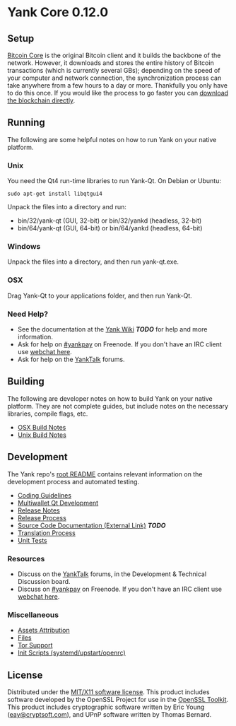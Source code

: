 Yank Core 0.12.0
=====================

Setup
---------------------
[Bitcoin Core](http://bitcoin.org/en/download) is the original Bitcoin client and it builds the backbone of the network. However, it downloads and stores the entire history of Bitcoin transactions (which is currently several GBs); depending on the speed of your computer and network connection, the synchronization process can take anywhere from a few hours to a day or more. Thankfully you only have to do this once. If you would like the process to go faster you can [download the blockchain directly](bootstrap.md).

Running
---------------------
The following are some helpful notes on how to run Yank on your native platform.

### Unix

You need the Qt4 run-time libraries to run Yank-Qt. On Debian or Ubuntu:

	sudo apt-get install libqtgui4

Unpack the files into a directory and run:

- bin/32/yank-qt (GUI, 32-bit) or bin/32/yankd (headless, 32-bit)
- bin/64/yank-qt (GUI, 64-bit) or bin/64/yankd (headless, 64-bit)



### Windows

Unpack the files into a directory, and then run yank-qt.exe.

### OSX

Drag Yank-Qt to your applications folder, and then run Yank-Qt.

### Need Help?

* See the documentation at the [Yank Wiki](https://en.bitcoin.it/wiki/Main_Page) ***TODO***
for help and more information.
* Ask for help on [#yankpay](http://webchat.freenode.net?channels=yankpay) on Freenode. If you don't have an IRC client use [webchat here](http://webchat.freenode.net?channels=yankpay).
* Ask for help on the [YankTalk](https://yanktalk.org/) forums.

Building
---------------------
The following are developer notes on how to build Yank on your native platform. They are not complete guides, but include notes on the necessary libraries, compile flags, etc.

- [OSX Build Notes](build-osx.md)
- [Unix Build Notes](build-unix.md)

Development
---------------------
The Yank repo's [root README](https://github.com/yankpay/yank/blob/master/README.md) contains relevant information on the development process and automated testing.

- [Coding Guidelines](coding.md)
- [Multiwallet Qt Development](multiwallet-qt.md)
- [Release Notes](release-notes.md)
- [Release Process](release-process.md)
- [Source Code Documentation (External Link)](https://dev.visucore.com/bitcoin/doxygen/) ***TODO***
- [Translation Process](translation_process.md)
- [Unit Tests](unit-tests.md)

### Resources
* Discuss on the [YankTalk](https://yanktalk.org/) forums, in the Development & Technical Discussion board.
* Discuss on [#yankpay](http://webchat.freenode.net/?channels=yankpay) on Freenode. If you don't have an IRC client use [webchat here](http://webchat.freenode.net/?channels=yankpay).

### Miscellaneous
- [Assets Attribution](assets-attribution.md)
- [Files](files.md)
- [Tor Support](tor.md)
- [Init Scripts (systemd/upstart/openrc)](init.md)

License
---------------------
Distributed under the [MIT/X11 software license](http://www.opensource.org/licenses/mit-license.php).
This product includes software developed by the OpenSSL Project for use in the [OpenSSL Toolkit](https://www.openssl.org/). This product includes
cryptographic software written by Eric Young ([eay@cryptsoft.com](mailto:eay@cryptsoft.com)), and UPnP software written by Thomas Bernard.
